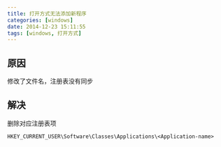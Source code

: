 ```yaml
---
title: 打开方式无法添加新程序
categories: [windows]
date: 2014-12-23 15:11:55
tags: [windows, 打开方式]
---
```


## 原因

修改了文件名，注册表没有同步

## 解决

删除对应注册表项

    HKEY_CURRENT_USER\Software\Classes\Applications\<Application-name>
